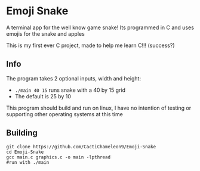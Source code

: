 # Emoji Snake
A terminal app for the well know game snake! Its programmed in C and uses emojis for the snake and apples

This is my first ever C project, made to help me learn C!!! (success?)


## Info
The program takes 2 optional inputs, width and height:
- `./main 40 15` runs snake with a 40 by 15 grid
- The default is 25 by 10

This program should build and run on linux, I have no intention of testing or supporting other operating systems at this time

## Building
```
git clone https://github.com/CactiChameleon9/Emoji-Snake
cd Emoji-Snake
gcc main.c graphics.c -o main -lpthread
#run with ./main
```

